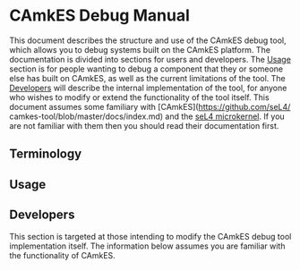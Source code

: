 # CAmkES Debug Manual

<!--
     Copyright 2014, NICTA

     This software may be distributed and modified according to the terms of
     the BSD 2-Clause license. Note that NO WARRANTY is provided.
     See "LICENSE_BSD2.txt" for details.

     @TAG(NICTA_BSD)
  -->

This document describes the structure and use of the CAmkES debug tool, which
allows you to debug systems built on the CAmkES platform. The documentation is
divided into sections for users and developers. The [Usage](#usage) section
is for people wanting to debug a component that they or someone else has built
on CAmkES, as well as the current limitations of the tool. The 
[Developers](#developers) will describe the internal implementation of the tool,
for anyone who wishes to modify or extend the functionality of the tool itself.
This document assumes some familiary with [CAmkES](https://github.com/seL4/
camkes-tool/blob/master/docs/index.md) and the [seL4 microkernel](http://sel4.systems/). 
If you are not familiar with them then you should read their documentation first.

## Terminology


## Usage



## Developers

This section is targeted at those intending to modify the CAmkES debug tool
implementation itself. The information below assumes you are familiar with 
the functionality of CAmkES.